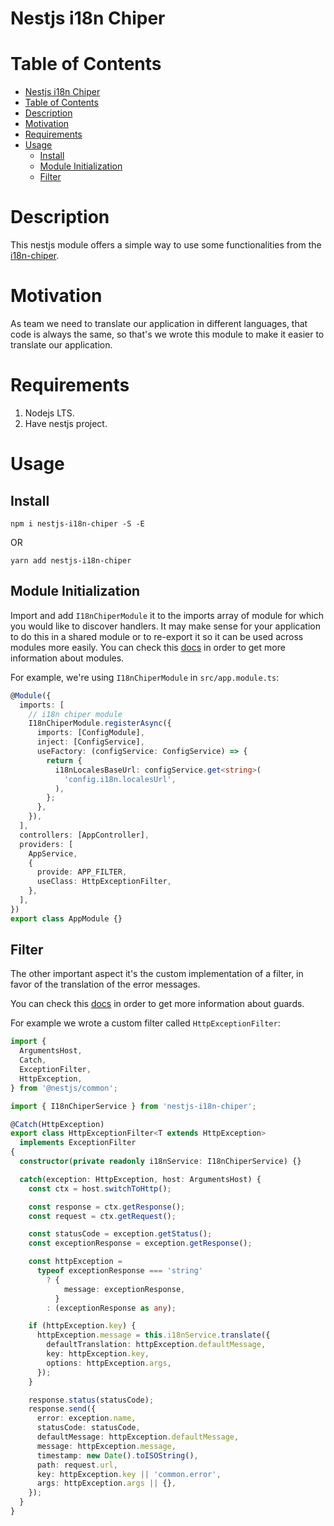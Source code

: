 # Nestjs i18n Chiper
# Table of Contents
- [Nestjs i18n Chiper](#nestjs-i18n-chiper)
- [Table of Contents](#table-of-contents)
- [Description](#description)
- [Motivation](#motivation)
- [Requirements](#requirements)
- [Usage](#usage)
    - [Install](#install)
    - [Module Initialization](#module-initialization)
    - [Filter](#filter)


# Description
This nestjs module offers a simple way to use some functionalities from the [i18n-chiper](https://github.com/chiper-inc/nestjs-i18n-chiper).

# Motivation
As team we need to translate our application in different languages, that code is always the same, so that's we wrote this module to make it easier to translate our application.

# Requirements
1. Nodejs LTS.
2. Have nestjs project.

# Usage
## Install
`npm i nestjs-i18n-chiper -S -E`

OR

`yarn add nestjs-i18n-chiper`

## Module Initialization
Import and add `I18nChiperModule` it to the imports array of module for which you would like to discover handlers. It may make sense for your application to do this in a shared module or to re-export it so it can be used across modules more easily.
You can check this [docs](https://docs.nestjs.com/modules) in order to get more information about modules.

For example, we're using `I18nChiperModule` in `src/app.module.ts`:

```typescript
@Module({
  imports: [
    // i18n chiper module
    I18nChiperModule.registerAsync({
      imports: [ConfigModule],
      inject: [ConfigService],
      useFactory: (configService: ConfigService) => {
        return {
          i18nLocalesBaseUrl: configService.get<string>(
            'config.i18n.localesUrl',
          ),
        };
      },
    }),
  ],
  controllers: [AppController],
  providers: [
    AppService,
    {
      provide: APP_FILTER,
      useClass: HttpExceptionFilter,
    },
  ],
})
export class AppModule {}
```

## Filter
The other important aspect it's the custom implementation of a filter, in favor of the translation of the error messages.

You can check this [docs](https://docs.nestjs.com/exception-filters) in order to get more information about guards.

For example we wrote a custom filter called `HttpExceptionFilter`:

```typescript
import {
  ArgumentsHost,
  Catch,
  ExceptionFilter,
  HttpException,
} from '@nestjs/common';

import { I18nChiperService } from 'nestjs-i18n-chiper';

@Catch(HttpException)
export class HttpExceptionFilter<T extends HttpException>
  implements ExceptionFilter
{
  constructor(private readonly i18nService: I18nChiperService) {}

  catch(exception: HttpException, host: ArgumentsHost) {
    const ctx = host.switchToHttp();

    const response = ctx.getResponse();
    const request = ctx.getRequest();

    const statusCode = exception.getStatus();
    const exceptionResponse = exception.getResponse();

    const httpException =
      typeof exceptionResponse === 'string'
        ? {
            message: exceptionResponse,
          }
        : (exceptionResponse as any);

    if (httpException.key) {
      httpException.message = this.i18nService.translate({
        defaultTranslation: httpException.defaultMessage,
        key: httpException.key,
        options: httpException.args,
      });
    }

    response.status(statusCode);
    response.send({
      error: exception.name,
      statusCode: statusCode,
      defaultMessage: httpException.defaultMessage,
      message: httpException.message,
      timestamp: new Date().toISOString(),
      path: request.url,
      key: httpException.key || 'common.error',
      args: httpException.args || {},
    });
  }
}

```